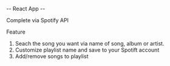 -- React App --

Complete via Spotify API

Feature
  1. Seach the song you want via name of song, album or artist.
  2. Customize playlist name and save to your Spotift account
  3. Add/remove songs to playlist
